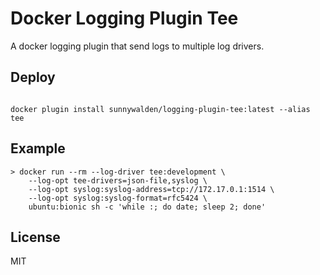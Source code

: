 # Docker Logging Plugin Tee

A docker logging plugin that send logs to multiple log drivers.

## Deploy

```

docker plugin install sunnywalden/logging-plugin-tee:latest --alias tee

```


## Example

```
> docker run --rm --log-driver tee:development \
	--log-opt tee-drivers=json-file,syslog \
    --log-opt syslog:syslog-address=tcp://172.17.0.1:1514 \
    --log-opt syslog:syslog-format=rfc5424 \
    ubuntu:bionic sh -c 'while :; do date; sleep 2; done'
```

## License

MIT
